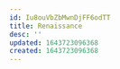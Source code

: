 ```yaml
---
id: Iu8ouVbZbMwnDjFF6odTT
title: Renaissance
desc: ''
updated: 1643723096368
created: 1643723096368
---
```


